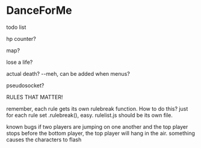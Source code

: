DanceForMe
==========

todo list

hp counter?

map? 

lose a life? 

actual death? --meh, can be added when menus?

pseudosocket? 

RULES THAT MATTER!

remember, each rule gets its own rulebreak function. How to do this? just for each rule set .rulebreak(), easy. rulelist.js should be its own file. 


known bugs
if two players are jumping on one another and the top player stops before the bottom player, the top player will hang in the air. 
something causes the characters to flash
